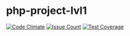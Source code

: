 # php-project-lvl1

[![Code Climate](https://codeclimate.com/github/Tazya/php-project-lvl1/badges/gpa.svg)](https://codeclimate.com/github/Tazya/php-project-lvl1)
[![Issue Count](https://codeclimate.com/github/Tazya/php-project-lvl1/badges/issue_count.svg)](https://codeclimate.com/github/Tazya/php-project-lvl1)
[![Test Coverage](https://codeclimate.com/github/Tazya/php-project-lvl1/badges/coverage.svg)](https://codeclimate.com/github/Tazya/php-project-lvl1)

